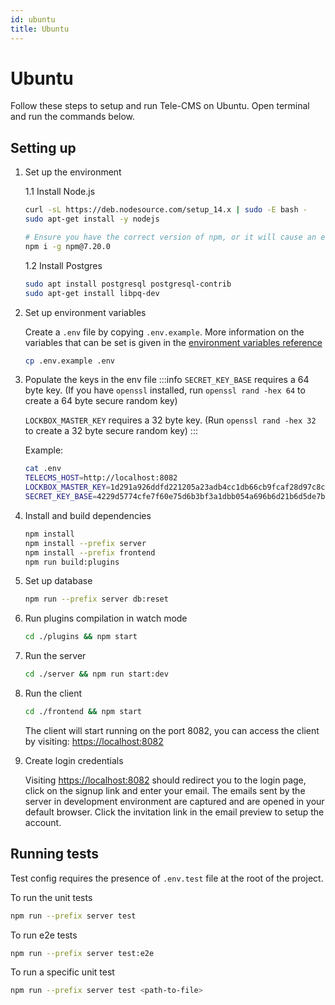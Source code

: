 ```yaml
---
id: ubuntu
title: Ubuntu
---
```


# Ubuntu

Follow these steps to setup and run Tele-CMS on Ubuntu. Open terminal and run the commands below.

## Setting up

1. Set up the environment

    1.1 Install Node.js

    ```bash
    curl -sL https://deb.nodesource.com/setup_14.x | sudo -E bash -
    sudo apt-get install -y nodejs

    # Ensure you have the correct version of npm, or it will cause an error about fsevents.
    npm i -g npm@7.20.0
    ```

    1.2 Install Postgres

    ```bash
    sudo apt install postgresql postgresql-contrib
    sudo apt-get install libpq-dev
    ```

2. Set up environment variables

    Create a `.env` file by copying `.env.example`. More information on the variables that can be set is given in the [environment variables reference](/docs/setup/env-vars)

    ```bash
    cp .env.example .env
    ```

3. Populate the keys in the env file
   :::info
   `SECRET_KEY_BASE` requires a 64 byte key. (If you have `openssl` installed, run `openssl rand -hex 64` to create a 64 byte secure   random key)

   `LOCKBOX_MASTER_KEY` requires a 32 byte key. (Run `openssl rand -hex 32` to create a 32 byte secure random key)
   :::

   Example:

   ```bash
   cat .env
   TELECMS_HOST=http://localhost:8082
   LOCKBOX_MASTER_KEY=1d291a926ddfd221205a23adb4cc1db66cb9fcaf28d97c8c1950e3538e3b9281
   SECRET_KEY_BASE=4229d5774cfe7f60e75d6b3bf3a1dbb054a696b6d21b6d5de7b73291899797a222265e12c0a8e8d844f83ebacdf9a67ec42584edf1c2b23e1e7813f8a3339041
   ```

4. Install and build dependencies

    ```bash
    npm install
    npm install --prefix server
    npm install --prefix frontend
    npm run build:plugins
    ```

5. Set up database

    ```bash
    npm run --prefix server db:reset
    ```

6. Run plugins compilation in watch mode

    ```bash
    cd ./plugins && npm start
    ```

7. Run the server

    ```bash
    cd ./server && npm run start:dev
    ```

8. Run the client

    ```bash
    cd ./frontend && npm start
    ```

    The client will start running on the port 8082, you can access the client by visiting:  [https://localhost:8082](https://localhost:8082)

9. Create login credentials

    Visiting <https://localhost:8082> should redirect you to the login page, click on the signup link and enter your email. The emails sent by the server in development environment are captured and are opened in your default browser. Click the invitation link in the email preview to setup the account.

## Running tests

Test config requires the presence of `.env.test` file at the root of the project.

To run the unit tests

```bash
npm run --prefix server test
```

To run e2e tests

```bash
npm run --prefix server test:e2e
```

To run a specific unit test

```bash
npm run --prefix server test <path-to-file>
```
